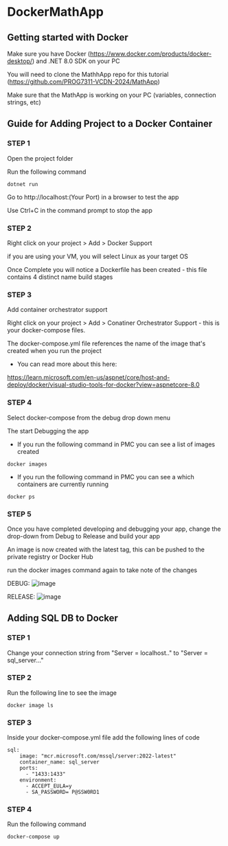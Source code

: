 # DockerMathApp
## Getting started with Docker
Make sure you have Docker (https://www.docker.com/products/docker-desktop/) and .NET 8.0 SDK on your PC

You will need to clone the MathhApp repo for this tutorial (https://github.com/PROG7311-VCDN-2024/MathApp)

Make sure that the MathApp is working on your PC (variables, connection strings, etc)

## Guide for Adding Project to a Docker Container
### STEP 1 
Open the project folder 

Run the following command 
```
dotnet run
```
Go to http://localhost:(Your Port) in a browser to test the app

Use Ctrl+C in the command prompt to stop the app
### STEP 2
Right click on your project > Add > Docker Support

if you are using your VM, you will select Linux as your target OS

Once Complete you will notice a Dockerfile has been created - this file contains 4 distinct name build stages
### STEP 3 
Add container orchestrator support 

Right click on your project > Add > Conatiner Orchestrator Support - this is your docker-compose files.

The docker-compose.yml file references the name of the image that's created when you run the project

* You can read more about this here:
  
https://learn.microsoft.com/en-us/aspnet/core/host-and-deploy/docker/visual-studio-tools-for-docker?view=aspnetcore-8.0
### STEP 4  
Select docker-compose from the debug drop down menu 

The start Debugging the app

* If you run the following command in PMC you can see a list of images created
```
docker images 
```
* If you run the following command in PMC you can see a which containers are currently running
```
docker ps
```
### STEP 5
Once you have completed developing and debugging your app, change the drop-down from Debug to Release and build your app

An image is now created with the latest tag, this can be pushed to the private registry or Docker Hub

run the docker images command again to take note of the changes 

DEBUG: 
![image](https://github.com/PROG7311-VCDN-2024/DockerMathApp/assets/102237289/ad294aa5-333a-4177-ac37-b1241a0579f6)

RELEASE:
![image](https://github.com/PROG7311-VCDN-2024/DockerMathApp/assets/102237289/3f215481-e144-4103-a129-d19678d580e4)

## Adding SQL DB to Docker
### STEP 1 
Change your connection string from "Server = localhost.." to "Server = sql_server..."
### STEP 2
Run the following line to see the image
```
docker image ls
```
### STEP 3
Inside your docker-compose.yml file add the following lines of code 
```
sql:
    image: "mcr.microsoft.com/mssql/server:2022-latest"
    container_name: sql_server
    ports: 
      - "1433:1433" 
    environment:
      - ACCEPT_EULA=y
      - SA_PASSWORD= P@SSW0RD1
```
### STEP 4
Run the following command 
```
docker-compose up
```


